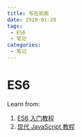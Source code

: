 ```yaml
---
title: 写在前面
date: 2020-01-20
tags:
 - ES6
 - 笔记
categories: 
 - 笔记
---
```

# ES6
Learn from:

1. [ES6 入门教程](https://es6.ruanyifeng.com/)
2. [现代 JavaScript 教程](https://zh.javascript.info/)
